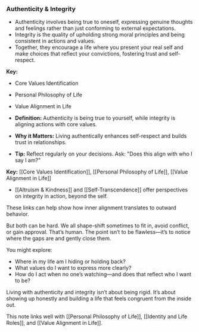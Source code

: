 ### Authenticity & Integrity

- Authenticity involves being true to oneself, expressing genuine thoughts and feelings rather than just conforming to external expectations.
- Integrity is the quality of upholding strong moral principles and being consistent in actions and values.
- Together, they encourage a life where you present your real self and make choices that reflect your convictions, fostering trust and self-respect.

**Key:**
- Core Values Identification
- Personal Philosophy of Life
- Value Alignment in Life


- **Definition:** Authenticity is being true to yourself, while integrity is aligning actions with core values.
- **Why it Matters:** Living authentically enhances self-respect and builds trust in relationships.
- **Tip:** Reflect regularly on your decisions. Ask: "Does this align with who I say I am?"

**Key:** [[Core Values Identification]], [[Personal Philosophy of Life]], [[Value Alignment in Life]]

- [[Altruism & Kindness]] and [[Self-Transcendence]] offer perspectives on integrity in action, beyond the self.

These links can help show how inner alignment translates to outward behavior.


But both can be hard. We all shape-shift sometimes to fit in, avoid conflict, or gain approval. That’s human. The point isn’t to be flawless—it’s to notice where the gaps are and gently close them.

You might explore:
- Where in my life am I hiding or holding back?
- What values do I want to express more clearly?
- How do I act when no one’s watching—and does that reflect who I want to be?

Living with authenticity and integrity isn’t about being rigid. It’s about showing up honestly and building a life that feels congruent from the inside out.

This note links well with [[Personal Philosophy of Life]], [[Identity and Life Roles]], and [[Value Alignment in Life]].